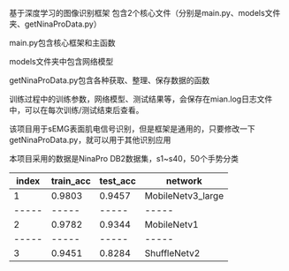 
基于深度学习的图像识别框架
包含2个核心文件（分别是main.py、models文件夹、getNinaProData.py）

main.py包含核心框架和主函数

models文件夹中包含网络模型           
      
getNinaProData.py包含各种获取、整理、保存数据的函数         
        
训练过程中的训练参数，网络模型、测试结果等，会保存在mian.log日志文件中，可以在每次训练/测试结束后查看。

该项目用于sEMG表面肌电信号识别，但是框架是通用的，只要修改一下getNinaProData.py，就可以用于其他识别应用

本项目采用的数据是NinaPro DB2数据集，s1~s40，50个手势分类



| index | train_acc | test_acc | network |
| ----- | ----- | ----- | ----- |
| 1      |  0.9803     |  0.9457    |  MobileNetv3_large|
| ----- | ----- | ----- | ----- |
| 2      |  0.9782     |  0.9344    |  MobileNetv1 |
| ----- | ----- | ----- | ----- |
| 3      |  0.9451     |  0.8284    |  ShuffleNetv2  |
   
